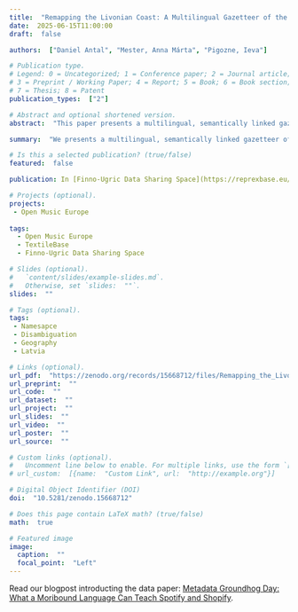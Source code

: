 ```yaml
---
title:  "Remapping the Livonian Coast: A Multilingual Gazetteer of the Settlements of Northern Kurzeme"
date:  2025-06-15T11:00:00
draft:  false

authors:  ["Daniel Antal", "Mester, Anna Márta", "Pigozne, Ieva"]

# Publication type.
# Legend: 0 = Uncategorized; 1 = Conference paper; 2 = Journal article;
# 3 = Preprint / Working Paper; 4 = Report; 5 = Book; 6 = Book section;
# 7 = Thesis; 8 = Patent
publication_types:  ["2"]

# Abstract and optional shortened version.
abstract:  "This paper presents a multilingual, semantically linked gazetteer of historical and contemporary settlements along the Livonian coast of Northern Kurzeme, Latvia. Designed for use in digital humanities research, the gazetteer aligns place names across Livonian, Latvian, Russian, German, and Finnish sources, linking each settlement to structured records in the Finno-Ugric Data Sharing Space. Each entry is enriched with stable identifiers and cross-references to GeoNames, VIAF, and Wikidata, enabling integration with global knowledge graphs and library discovery systems. The dataset addresses challenges posed by shifting subnational boundaries and naming conventions over two centuries, and offers a foundation for geographically grounded research on endangered languages, textile provenance, and regional cultural heritage. The publication is intended as a reproducible model for creating historically sensitive gazetteers in minority-language and multi-ethnic contexts."

summary:  "We presents a multilingual, semantically linked gazetteer of historical and contemporary settlements along the Livonian coast of Northern Kurzeme for linking locations to music."

# Is this a selected publication? (true/false)
featured:  false

publication: In [Finno-Ugric Data Sharing Space](https://reprexbase.eu/fu/)

# Projects (optional).
projects: 
 - Open Music Europe
 
tags:
  - Open Music Europe
  - TextileBase
  - Finno-Ugric Data Sharing Space

# Slides (optional).
#   `content/slides/example-slides.md`.
#   Otherwise, set `slides:  ""`.
slides:  ""

# Tags (optional).
tags: 
 - Namesapce
 - Disambiguation
 - Geography
 - Latvia

# Links (optional).
url_pdf:  "https://zenodo.org/records/15668712/files/Remapping_the_Livonian_Coast.pdf?download=1"
url_preprint:  ""
url_code:  ""
url_dataset:  ""
url_project:  ""
url_slides:  ""
url_video:  ""
url_poster:  ""
url_source:  ""

# Custom links (optional).
#   Uncomment line below to enable. For multiple links, use the form `[{...}, {...}, {...}]`.
# url_custom:  [{name:  "Custom Link", url:  "http://example.org"}]

# Digital Object Identifier (DOI)
doi:  "10.5281/zenodo.15668712"

# Does this page contain LaTeX math? (true/false)
math:  true

# Featured image
image:
  caption:  ""
  focal_point:  "Left"
---
```


Read our blogpost introducting the data paper: [Metadata Groundhog Day: What a Moribound Language Can Teach Spotify and Shopify](/post/2025-06-19-gazetteer/).
